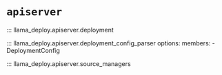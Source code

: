# `apiserver`

::: llama_deploy.apiserver.deployment

::: llama_deploy.apiserver.deployment_config_parser
    options:
        members:
        - DeploymentConfig

::: llama_deploy.apiserver.source_managers
